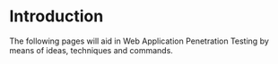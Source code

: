 # Introduction

The following pages will aid in Web Application Penetration Testing by means of ideas, techniques and commands.
